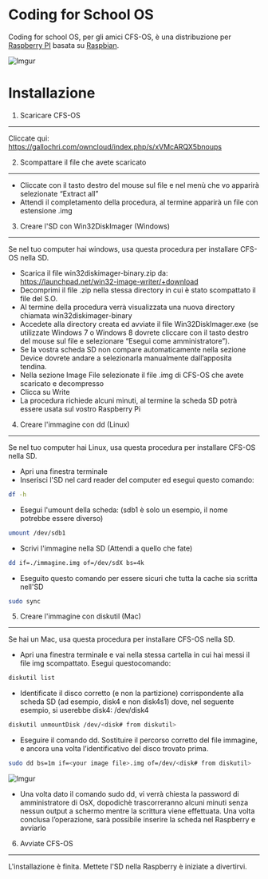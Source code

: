 Coding for School OS
===
Coding for school OS, per gli amici CFS-OS, è una distribuzione per [Raspberry PI](http://www.raspberrypi.org) basata su [Raspbian](http://www.raspbian.org).

![Imgur](http://i.imgur.com/vFVXEB7.png?1)

Installazione
===

1. Scaricare CFS-OS
---
Cliccate qui: https://gallochri.com/owncloud/index.php/s/xVMcARQX5bnoups

2. Scompattare il file che avete scaricato
---
* Cliccate con il tasto destro del mouse sul file e nel menù che vo apparirà selezionate “Extract all”
* Attendi il completamento della procedura, al termine apparirà un file con estensione .img

3. Creare l'SD con Win32DiskImager (Windows)
---
Se nel tuo computer hai windows, usa questa procedura per installare CFS-OS nella SD.

* Scarica il file win32diskimager-binary.zip da: https://launchpad.net/win32-image-writer/+download
* Decomprimi il file .zip nella stessa directory in cui è stato scompattato il file del S.O.
* Al termine della procedura verrà visualizzata una nuova directory chiamata win32diskimager-binary
* Accedete alla directory creata ed avviate il file Win32DiskImager.exe (se utilizzate
Windows 7 o Windows 8 dovrete cliccare con il tasto destro del mouse sul file e selezionare “Esegui come
amministratore”).
* Se la vostra scheda SD non compare automaticamente nella sezione Device dovrete andare a selezionarla
manualmente dall’apposita tendina.
* Nella sezione Image File selezionate il file .img di CFS-OS che avete scaricato e decompresso
* Clicca su Write
* La procedura richiede alcuni minuti, al termine la scheda SD potrà essere usata sul vostro Raspberry Pi 

4. Creare l'immagine con dd (Linux)
---
Se nel tuo computer hai Linux, usa questa procedura per installare CFS-OS nella SD.

* Apri una finestra terminale 
* Inserisci l'SD nel card reader del computer ed esegui questo comando:
```bash
df -h
```
*  Esegui l'umount della scheda: (sdb1 è solo un esempio, il nome potrebbe essere diverso)
```bash
umount /dev/sdb1
```
* Scrivi l'immagine nella SD (Attendi a quello che fate)
```bash
dd if=./immagine.img of=/dev/sdX bs=4k
```
* Eseguito questo comando per essere sicuri che tutta la cache sia scritta nell'SD
```bash
sudo sync
```

5. Creare l'immagine con diskutil (Mac)
---
Se hai un Mac, usa questa procedura per installare CFS-OS nella SD.

* Apri una finestra terminale e vai nella stessa cartella in cui hai messi il file img scompattato. Esegui questocomando:
```bash
diskutil list
```
* Identificate il disco corretto (e non la partizione) corrispondente alla scheda SD (ad esempio, disk4 e non disk4s1) dove, nel seguente esempio, si userebbe disk4: /dev/disk4
```bash
diskutil unmountDisk /dev/<disk# from diskutil>
```
* Eseguire il comando dd. Sostituire il percorso corretto del file immagine, e ancora una volta l’identificativo del disco trovato prima.
```bash
sudo dd bs=1m if=<your image file>.img of=/dev/<disk# from diskutil>
```
![Imgur](http://www.vemp.org/blog/wp-content/uploads/2013/07/sdcard_dd.jpg)

* Una volta dato il comando sudo dd, vi verrà chiesta la password di amministratore di OsX, dopodichè trascorreranno alcuni minuti senza nessun output a schermo mentre la scrittura viene effettuata. Una volta conclusa l’operazione, sarà possibile inserire la scheda nel Raspberry e avviarlo

6. Avviate CFS-OS
---
L'installazione è finita.
Mettete l'SD nella Raspberry è iniziate a divertirvi.
